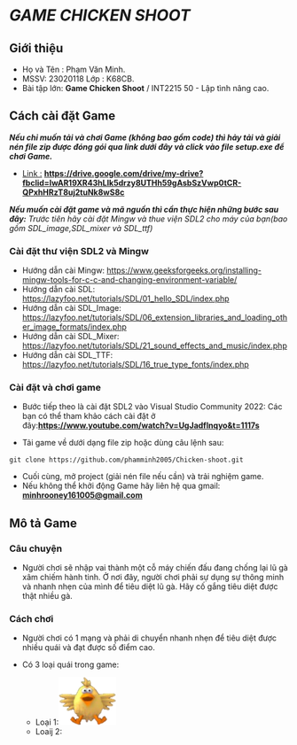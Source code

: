 # ***GAME CHICKEN SHOOT***
## **Giới thiệu**
+ Họ và Tên : Phạm Văn Minh.
+ MSSV: 23020118 Lớp : K68CB.
+ Bài tập lớn: **Game Chicken Shoot** / INT2215 50 - Lập tình nâng cao.
## **Cách cài đặt Game**
***Nếu chỉ muốn tải và chơi Game (không bao gồm code) thì hảy tải và giải nén file zip được đóng gói qua link dưới đây và click vào file setup.exe để chơi Game.***
+ [Link :]() **https://drive.google.com/drive/my-drive?fbclid=IwAR19XR43hLIk5drzy8UTHh59gAsbSzVwp0tCR-QPxhHRzT8uj2tuNk8wS8c**

***Nếu muốn cài đặt game và mã nguồn thì cần thực hiện những bước sau đây:***
*Trước tiên hãy cài đặt Mingw và thue viện SDL2 cho máy của bạn(bao gồm SDL_image,SDL_mixer và SDL_ttf)*
### Cài đặt thư viện SDL2 và Mingw
- Hướng dẫn cài Mingw: https://www.geeksforgeeks.org/installing-mingw-tools-for-c-c-and-changing-environment-variable/
- Hướng dẫn cài SDL: https://lazyfoo.net/tutorials/SDL/01_hello_SDL/index.php
- Hướng dẫn cài SDL_Image: https://lazyfoo.net/tutorials/SDL/06_extension_libraries_and_loading_other_image_formats/index.php
- Hướng dẫn cài SDL_Mixer: https://lazyfoo.net/tutorials/SDL/21_sound_effects_and_music/index.php
- Hướng dẫn cài SDL_TTF: https://lazyfoo.net/tutorials/SDL/16_true_type_fonts/index.php
### Cài đặt và chơi game
- Bước tiếp theo là cài đặt SDL2 vào Visual Studio Community 2022: Các bạn có thể tham khảo cách cài đặt ở đây:[]()**https://www.youtube.com/watch?v=UgJadfInqyo&t=1117s**

- Tải game về dưới dạng file zip hoặc dùng câu lệnh sau:
```
git clone https://github.com/phamminh2005/Chicken-shoot.git
```
- Cuối cùng, mở project (giải nén file nếu cần) và trải nghiệm game.
- Nếu không thể khởi động Game hãy liên hệ qua gmail: []()**minhrooney161005@gmail.com**

## Mô tả Game
### Câu chuyện
- Người chơi sẽ nhập vai thành một cỗ máy chiến đấu đang chống lại lũ gà xâm chiếm hành tinh. Ở nơi đây, người chơi phải sự dụng sự thông minh và nhanh nhẹn của mình để tiêu diệt lũ gà. Hãy cố gắng tiêu diệt được thật nhiều gà.
### Cách chơi
- Người chơi có 1 mạng và phải di chuyển nhanh nhẹn để tiêu diệt được nhiều quái và đạt được số điểm cao.
- Có 3 loại quái trong game:

   + Loại 1:![alt tag](https://github.com/phamminh2005/Chicken-shoot/blob/master/Debug/Images/Enemy/1.png)
   + Loaij 2:




